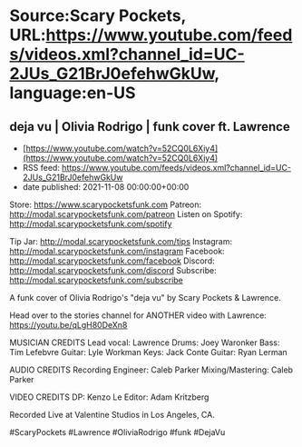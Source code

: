 # Source:Scary Pockets, URL:https://www.youtube.com/feeds/videos.xml?channel_id=UC-2JUs_G21BrJ0efehwGkUw, language:en-US

## deja vu | Olivia Rodrigo | funk cover ft. Lawrence
 - [https://www.youtube.com/watch?v=52CQ0L6Xiy4](https://www.youtube.com/watch?v=52CQ0L6Xiy4)
 - RSS feed: https://www.youtube.com/feeds/videos.xml?channel_id=UC-2JUs_G21BrJ0efehwGkUw
 - date published: 2021-11-08 00:00:00+00:00

Store: https://www.scarypocketsfunk.com
Patreon: http://modal.scarypocketsfunk.com/patreon
Listen on Spotify: http://modal.scarypocketsfunk.com/spotify

Tip Jar: http://modal.scarypocketsfunk.com/tips
Instagram: http://modal.scarypocketsfunk.com/instagram
Facebook: http://modal.scarypocketsfunk.com/facebook
Discord: http://modal.scarypocketsfunk.com/discord
Subscribe: http://modal.scarypocketsfunk.com/subscribe

A funk cover of Olivia Rodrigo's "deja vu" by Scary Pockets & Lawrence.

Head over to the stories channel for ANOTHER video with Lawrence: https://youtu.be/qLgH80DeXn8

MUSICIAN CREDITS
Lead vocal: Lawrence
Drums: Joey Waronker
Bass: Tim Lefebvre
Guitar: Lyle Workman
Keys: Jack Conte
Guitar: Ryan Lerman

AUDIO CREDITS
Recording Engineer: Caleb Parker
Mixing/Mastering: Caleb Parker

VIDEO CREDITS
DP: Kenzo Le
Editor: Adam Kritzberg

Recorded Live at Valentine Studios in Los Angeles, CA.

#ScaryPockets #Lawrence #OliviaRodrigo #funk #DejaVu

